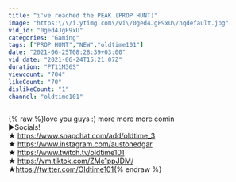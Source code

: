```yaml
---
title: "i've reached the PEAK (PROP HUNT)"
image: "https:\/\/i.ytimg.com\/vi\/0ged4JgF9xU\/hqdefault.jpg"
vid_id: "0ged4JgF9xU"
categories: "Gaming"
tags: ["PROP HUNT","NEW","oldtime101"]
date: "2021-06-25T08:28:39+03:00"
vid_date: "2021-06-24T15:21:07Z"
duration: "PT11M36S"
viewcount: "704"
likeCount: "70"
dislikeCount: "1"
channel: "oldtime101"
---
```

{% raw %}love you guys :) more more more comin<br />►Socials!<br />★ <a rel="nofollow" target="blank" href="https://www.snapchat.com/add/oldtime_3">https://www.snapchat.com/add/oldtime_3</a><br />★ <a rel="nofollow" target="blank" href="https://www.instagram.com/austonedgar">https://www.instagram.com/austonedgar</a><br />★ <a rel="nofollow" target="blank" href="https://www.twitch.tv/oldtime101">https://www.twitch.tv/oldtime101</a><br />★ <a rel="nofollow" target="blank" href="https://vm.tiktok.com/ZMe1ppJDM/">https://vm.tiktok.com/ZMe1ppJDM/</a><br />★<a rel="nofollow" target="blank" href="https://twitter.com/Oldtime101">https://twitter.com/Oldtime101</a>{% endraw %}
